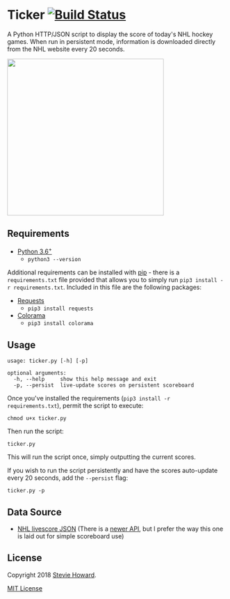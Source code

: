# Ticker [![Build Status](https://travis-ci.org/stvhwrd/Ticker.svg?branch=master)](https://travis-ci.org/stvhwrd/Ticker)

A Python HTTP/JSON script to display the score of today's NHL hockey games.  When run in persistent mode, information is downloaded directly from the NHL website every 20 seconds.

<img src="https://github.com/stvhwrd/Ticker/blob/master/Screenshots/screenshot.png?raw=true" width="360">


## Requirements

* [Python 3.6<sup>+</sup>](https://www.python.org/downloads/release/python-3)
    * `python3 --version`


Additional requirements can be installed with [pip](https://pip.pypa.io/en/stable/) - there is a `requirements.txt` file provided that allows you to simply run `pip3 install -r requirements.txt`.  Included in this file are the following packages:

* [Requests](https://pypi.python.org/pypi/requests)
    * `pip3 install requests`
* [Colorama](https://pypi.python.org/pypi/colorama)
    * `pip3 install colorama`


## Usage

```
usage: ticker.py [-h] [-p]

optional arguments:
  -h, --help     show this help message and exit
  -p, --persist  live-update scores on persistent scoreboard
```

Once you've installed the requirements (`pip3 install -r requirements.txt`), permit the script to execute:

`chmod u+x ticker.py`

Then run the script:

`ticker.py`

This will run the script once, simply outputting the current scores.

If you wish to run the script persistently and have the scores auto-update every 20 seconds, add the `--persist` flag:

`ticker.py -p`

## Data Source

* [NHL livescore JSON](http://live.nhle.com/GameData/RegularSeasonScoreboardv3.jsonp) (There is a [newer API](https://statsapi.web.nhl.com/api/v1/schedule), but I prefer the way this one is laid out for simple scoreboard use)

## License

Copyright 2018 [Stevie Howard](https://github.com/stvhwrd).

[MIT License](http://opensource.org/licenses/MIT)
